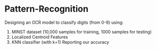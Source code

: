 # Pattern-Recognition
Designing an OCR model to classify digits (from 0-9) using:
1) MINST dataset (10,000 samples for training, 1000 samples for testing)
2) Localized Centroid Features
3) KNN classifier (with k=1)
Reporting our accuracy 
